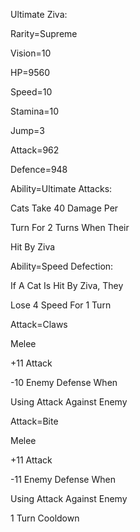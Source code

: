 Ultimate Ziva:

Rarity=Supreme

Vision=10

HP=9560

Speed=10

Stamina=10

Jump=3

Attack=962

Defence=948

Ability=Ultimate Attacks:

Cats Take 40 Damage Per

Turn For 2 Turns When Their 

Hit By Ziva

Ability=Speed Defection:

If A Cat Is Hit By Ziva, They

Lose 4 Speed For 1 Turn

Attack=Claws

Melee

+11 Attack

-10 Enemy Defense When

Using Attack Against Enemy

Attack=Bite

Melee

+11 Attack

-11 Enemy Defense When

Using Attack Against Enemy

1 Turn Cooldown
